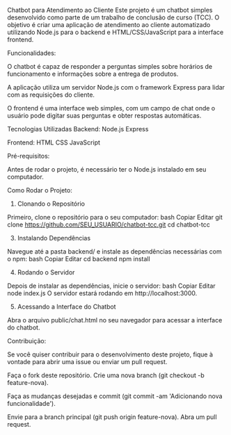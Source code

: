 Chatbot para Atendimento ao Cliente
Este projeto é um chatbot simples desenvolvido como parte de um trabalho de conclusão de curso (TCC). O objetivo é criar uma aplicação de atendimento ao cliente automatizado utilizando Node.js para o backend e HTML/CSS/JavaScript para a interface frontend.

Funcionalidades:

O chatbot é capaz de responder a perguntas simples sobre horários de funcionamento e informações sobre a entrega de produtos.

A aplicação utiliza um servidor Node.js com o framework Express para lidar com as requisições do cliente.

O frontend é uma interface web simples, com um campo de chat onde o usuário pode digitar suas perguntas e obter respostas automáticas.

Tecnologias Utilizadas
Backend:
Node.js
Express

Frontend:
HTML
CSS
JavaScript

Pré-requisitos:

Antes de rodar o projeto, é necessário ter o Node.js instalado em seu computador.

Como Rodar o Projeto:

1. Clonando o Repositório

Primeiro, clone o repositório para o seu computador:
bash
Copiar
Editar
git clone https://github.com/SEU_USUARIO/chatbot-tcc.git
cd chatbot-tcc

3. Instalando Dependências

Navegue até a pasta backend/ e instale as dependências necessárias com o npm:
bash
Copiar
Editar
cd backend
npm install

4. Rodando o Servidor

Depois de instalar as dependências, inicie o servidor:
bash
Copiar
Editar
node index.js
O servidor estará rodando em http://localhost:3000.

5. Acessando a Interface do Chatbot

Abra o arquivo public/chat.html no seu navegador para acessar a interface do chatbot.

Contribuição:

Se você quiser contribuir para o desenvolvimento deste projeto, fique à vontade para abrir uma issue ou enviar um pull request.

Faça o fork deste repositório.
Crie uma nova branch (git checkout -b feature-nova).

Faça as mudanças desejadas e commit (git commit -am 'Adicionando nova funcionalidade').

Envie para a branch principal (git push origin feature-nova).
Abra um pull request.
